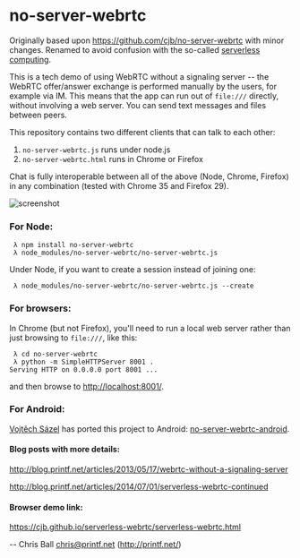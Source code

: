 no-server-webrtc
=================

Originally based upon https://github.com/cjb/no-server-webrtc with minor changes. Renamed to avoid confusion with the so-called [serverless computing](https://en.wikipedia.org/wiki/Serverless_computing).

This is a tech demo of using WebRTC without a signaling server -- the 
WebRTC offer/answer exchange is performed manually by the users, for example
via IM.  This means that the app can run out of `file:///` directly, without
involving a web server.  You can send text messages and files between peers.

This repository contains two different clients that can talk to each other:

1. `no-server-webrtc.js` runs under node.js
2. `no-server-webrtc.html` runs in Chrome or Firefox

Chat is fully interoperable between all of the above (Node, Chrome, Firefox)
in any combination (tested with Chrome 35 and Firefox 29).

![screenshot](https://raw.github.com/wojta/no-server-webrtc/master/no-server-webrtc.png)

### For Node:

```
 λ npm install no-server-webrtc
 λ node_modules/no-server-webrtc/no-server-webrtc.js
```

Under Node, if you want to create a session instead of joining one:

```
 λ node_modules/no-server-webrtc/no-server-webrtc.js --create
```

### For browsers:

In Chrome (but not Firefox), you'll need to run a local web server rather
than just browsing to `file:///`, like this:

```
 λ cd no-server-webrtc
 λ python -m SimpleHTTPServer 8001 .
Serving HTTP on 0.0.0.0 port 8001 ...
```

and then browse to [http://localhost:8001/](http://localhost:8001/).

### For Android:

[Vojtěch Sázel](https://www.linkedin.com/in/vojtechsazel) has ported this project
to Android: [no-server-webrtc-android](https://github.com/wojta/no-server-webrtc-android).

#### Blog posts with more details:

http://blog.printf.net/articles/2013/05/17/webrtc-without-a-signaling-server

http://blog.printf.net/articles/2014/07/01/serverless-webrtc-continued

#### Browser demo link:

https://cjb.github.io/serverless-webrtc/serverless-webrtc.html

-- Chris Ball <chris@printf.net> (http://printf.net/)
